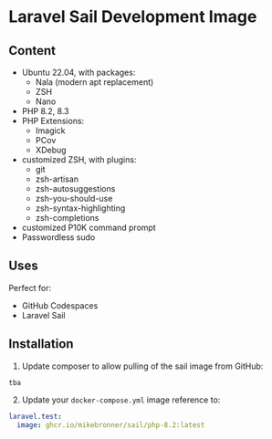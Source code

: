 # Laravel Sail Development Image

## Content
- Ubuntu 22.04, with packages:
	- Nala (modern apt replacement)
	- ZSH
	- Nano
- PHP 8.2, 8.3
- PHP Extensions:
	- Imagick
	- PCov
	- XDebug
- customized ZSH, with plugins:
	- git
	- zsh-artisan
	- zsh-autosuggestions
	- zsh-you-should-use
	- zsh-syntax-highlighting
	- zsh-completions
- customized P10K command prompt
- Passwordless sudo

## Uses
Perfect for:
- GitHub Codespaces
- Laravel Sail

## Installation
1. Update composer to allow pulling of the sail image from GitHub:
  ```
  tba
  ```
2. Update your `docker-compose.yml` image reference to:
  ```yml
  laravel.test:
    image: ghcr.io/mikebronner/sail/php-8.2:latest
  ```
